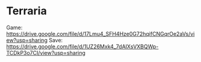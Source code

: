 # Terraria

Game: https://drive.google.com/file/d/17Lmu4_SFH4Hze0G72hqifCNGqrOe2aVs/view?usp=sharing
Save: https://drive.google.com/file/d/1UZ26Mxk4_7dAIXsVXBQWp-TCDkP3o7CI/view?usp=sharing
